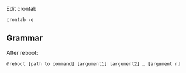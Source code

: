 
Edit crontab

    crontab -e

## Grammar

After reboot:

    @reboot [path to command] [argument1] [argument2] … [argument n]
